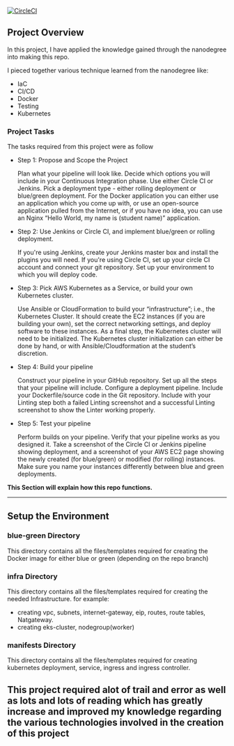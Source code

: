 [![CircleCI](https://app.circleci.com/gh/Gharabawi/capstone/tree/green.svg?style=svg)]([https://circleci.com/gh/circleci/circleci-docs/](https://app.circleci.com/pipelines/github/Gharabawi)?branch=green)


## Project Overview

In this project, I have applied the knowledge gained through the nanodegree into making this repo. 

I pieced together various technique learned from the nanodegree like:
* IaC
* CI/CD
* Docker
* Testing
* Kubernetes

### Project Tasks

The tasks required from this project were as follow
* Step 1: Propose and Scope the Project

    Plan what your pipeline will look like.
    Decide which options you will include in your Continuous Integration phase. Use either Circle CI or Jenkins.
    Pick a deployment type - either rolling deployment or blue/green deployment.
    For the Docker application you can either use an application which you come up with, or use an open-source application pulled from the Internet, or if you have no idea, you can use an Nginx “Hello World, my name is (student name)” application.

* Step 2: Use Jenkins or Circle CI, and implement blue/green or rolling deployment.

    If you're using Jenkins, create your Jenkins master box and install the plugins you will need.
    If you're using Circle CI, set up your circle CI account and connect your git repository.
    Set up your environment to which you will deploy code.

* Step 3: Pick AWS Kubernetes as a Service, or build your own Kubernetes cluster.

    Use Ansible or CloudFormation to build your “infrastructure”; i.e., the Kubernetes Cluster.
    It should create the EC2 instances (if you are building your own), set the correct networking settings, and deploy software to these instances.
    As a final step, the Kubernetes cluster will need to be initialized. The Kubernetes cluster initialization can either be done by hand, or with Ansible/Cloudformation at the student’s discretion.

* Step 4: Build your pipeline

    Construct your pipeline in your GitHub repository.
    Set up all the steps that your pipeline will include.
    Configure a deployment pipeline.
    Include your Dockerfile/source code in the Git repository.
    Include with your Linting step both a failed Linting screenshot and a successful Linting screenshot to show the Linter working properly.

* Step 5: Test your pipeline

    Perform builds on your pipeline.
    Verify that your pipeline works as you designed it.
    Take a screenshot of the Circle CI or Jenkins pipeline showing deployment, and a screenshot of your AWS EC2 page showing the newly created (for blue/green) or modified (for rolling) instances. Make sure you name your instances differently between blue and green deployments.


**This Section will explain how this repo functions.**

---

## Setup the Environment

### blue-green Directory
This directory contains all the files/templates required for creating the Docker image for either blue or green (depending on the repo branch)

### infra Directory
This directory contains all the files/templates required for creating the needed Infrastructure.
for example:
* creating vpc, subnets, internet-gateway, eip, routes, route tables, Natgateway.
* creating eks-cluster, nodegroup(worker)

### manifests Directory

This directory contains all the files/templates required for creating kubernetes deployment, service, ingress and ingress controller.


**This project required alot of trail and error as well as lots and lots of reading which has greatly increase and improved my knowledge regarding the various technologies involved in the creation of this project**
---
